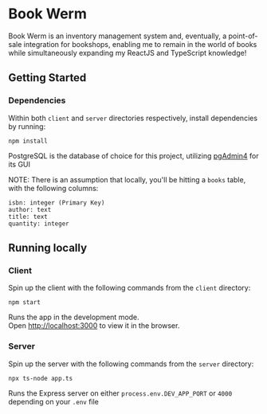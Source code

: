 # Book Werm

Book Werm is an inventory management system and, eventually, a point-of-sale integration for bookshops, enabling me to remain in the world of books while simultaneously expanding my ReactJS and TypeScript knowledge!

## Getting Started

### Dependencies

Within both `client` and `server` directories respectively, install dependencies by running:

`npm install`

PostgreSQL is the database of choice for this project, utilizing [pgAdmin4](https://www.pgadmin.org/download/) for its GUI

NOTE: There is an assumption that locally, you'll be hitting a `books` table, with the following columns:

```
isbn: integer (Primary Key)
author: text
title: text
quantity: integer
```

## Running locally

### Client

Spin up the client with the following commands from the `client` directory:

`npm start`

Runs the app in the development mode.\
Open [http://localhost:3000](http://localhost:3000) to view it in the browser.

### Server

Spin up the server with the following commands from the `server` directory:

`npx ts-node app.ts`

Runs the Express server on either `process.env.DEV_APP_PORT` or `4000` depending on your `.env` file
